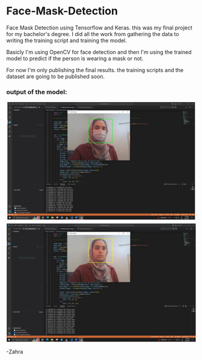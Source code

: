 # Face-Mask-Detection
Face Mask Detection using Tensorflow and Keras.
this was my final project for my bachelor's degree.
I did all the work from gathering the data to writing the training script and training the model.

Basicly I'm using OpenCV for face detection and then I'm using the trained model to predict if the person is wearing a mask or not.

For now I'm only publishing the final results.
the training scripts and the dataset are going to be published soon.

### output of the model:
![output-res](images/output-res.PNG)


-Zahra
